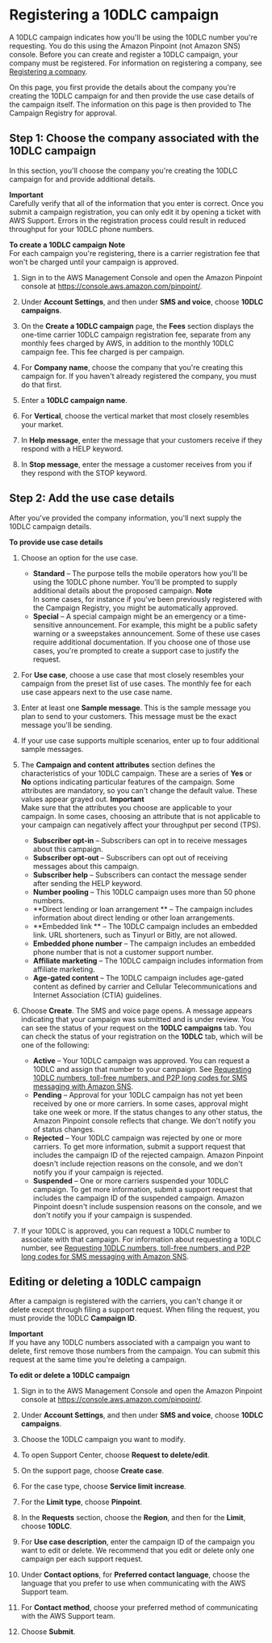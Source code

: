 # Registering a 10DLC campaign<a name="sns-settings-register-campaign-10dlc"></a>

A 10DLC campaign indicates how you'll be using the 10DLC number you're requesting\. You do this using the Amazon Pinpoint \(not Amazon SNS\) console\. Before you can create and register a 10DLC campaign, your company must be registered\. For information on registering a company, see [Registering a company](sns-settings-register-company.md)\.

On this page, you first provide the details about the company you're creating the 10DLC campaign for and then provide the use case details of the campaign itself\. The information on this page is then provided to The Campaign Registry for approval\.

## Step 1: Choose the company associated with the 10DLC campaign<a name="sns-register-campaign-10dlc"></a>

In this section, you'll choose the company you're creating the 10DLC campaign for and provide additional details\.

**Important**  
Carefully verify that all of the information that you enter is correct\. Once you submit a campaign registration, you can only edit it by opening a ticket with AWS Support\. Errors in the registration process could result in reduced throughput for your 10DLC phone numbers\.

**To create a 10DLC campaign**
**Note**  
For each campaign you're registering, there is a carrier registration fee that won't be charged until your campaign is approved\. 

1. Sign in to the AWS Management Console and open the Amazon Pinpoint console at [https://console\.aws\.amazon\.com/pinpoint/](https://console.aws.amazon.com/pinpoint/)\.

1. Under **Account Settings**, and then under **SMS and voice**, choose **10DLC campaigns**\.

1. On the **Create a 10DLC campaign** page, the **Fees** section displays the one\-time carrier 10DLC campaign registration fee, separate from any monthly fees charged by AWS, in addition to the monthly 10DLC campaign fee\. This fee charged is per campaign\.

1. For **Company name**, choose the company that you're creating this campaign for\. If you haven't already registered the company, you must do that first\. 

1. Enter a **10DLC campaign name**\.

1. For **Vertical**, choose the vertical market that most closely resembles your market\.

1.  In **Help message**, enter the message that your customers receive if they respond with a HELP keyword\.

1. In **Stop message**, enter the message a customer receives from you if they respond with the STOP keyword\.

## Step 2: Add the use case details<a name="sns-register-campaign-usecase"></a>

After you've provided the company information, you'll next supply the 10DLC campaign details\. 

**To provide use case details**

1. Choose an option for the use case\. 
   + **Standard** – The purpose tells the mobile operators how you'll be using the 10DLC phone number\. You'll be prompted to supply additional details about the proposed campaign\.
**Note**  
In some cases, for instance if you've been previously registered with the Campaign Registry, you might be automatically approved\. 
   + **Special** – A special campaign might be an emergency or a time\-sensitive announcement\. For example, this might be a public safety warning or a sweepstakes announcement\. Some of these use cases require additional documentation\. If you choose one of those use cases, you're prompted to create a support case to justify the request\.

1. For **Use case**, choose a use case that most closely resembles your campaign from the preset list of use cases\. The monthly fee for each use case appears next to the use case name\.

1. Enter at least one **Sample message**\. This is the sample message you plan to send to your customers\. This message must be the exact message you'll be sending\.

1. If your use case supports multiple scenarios, enter up to four additional sample messages\.

1. The **Campaign and content attributes** section defines the characteristics of your 10DLC campaign\. These are a series of **Yes** or **No** options indicating particular features of the campaign\. Some attributes are mandatory, so you can't change the default value\. These values appear grayed out\.
**Important**  
Make sure that the attributes you choose are applicable to your campaign\. In some cases, choosing an attribute that is not applicable to your campaign can negatively affect your throughput per second \(TPS\)\.
   + **Subscriber opt\-in** – Subscribers can opt in to receive messages about this campaign\.
   + **Subscriber opt\-out** – Subscribers can opt out of receiving messages about this campaign\.
   + **Subscriber help** – Subscribers can contact the message sender after sending the HELP keyword\.
   + **Number pooling** – This 10DLC campaign uses more than 50 phone numbers\. 
   + **Direct lending or loan arrangement ** – The campaign includes information about direct lending or other loan arrangements\.
   + **Embedded link ** – The 10DLC campaign includes an embedded link\. URL shorteners, such as Tinyurl or Bitly, are not allowed\.
   + **Embedded phone number** – The campaign includes an embedded phone number that is not a customer support number\. 
   + **Affiliate marketing** – The 10DLC campaign includes information from affiliate marketing\.
   + **Age\-gated content** – The 10DLC campaign includes age\-gated content as defined by carrier and Cellular Telecommunications and Internet Association \(CTIA\) guidelines\.

1. Choose **Create**\. The SMS and voice page opens\. A message appears indicating that your campaign was submitted and is under review\. You can see the status of your request on the **10DLC campaigns** tab\. You can check the status of your registration on the **10DLC** tab, which will be one of the following:
   + **Active** – Your 10DLC campaign was approved\. You can request a 10DLC and assign that number to your campaign\. See [Requesting 10DLC numbers, toll\-free numbers, and P2P long codes for SMS messaging with Amazon SNS](channels-sms-awssupport-long-code.md)\.
   + **Pending** – Approval for your 10DLC campaign has not yet been received by one or more carriers\. In some cases, approval might take one week or more\. If the status changes to any other status, the Amazon Pinpoint console reflects that change\. We don't notify you of status changes\.
   + **Rejected** – Your 10DLC campaign was rejected by one or more carriers\. To get more information, submit a support request that includes the campaign ID of the rejected campaign\. Amazon Pinpoint doesn't include rejection reasons on the console, and we don't notify you if your campaign is rejected\.
   + **Suspended** – One or more carriers suspended your 10DLC campaign\. To get more information, submit a support request that includes the campaign ID of the suspended campaign\. Amazon Pinpoint doesn't include suspension reasons on the console, and we don't notify you if your campaign is suspended\.

1. If your 10DLC is approved, you can request a 10DLC number to associate with that campaign\. For information about requesting a 10DLC number, see [Requesting 10DLC numbers, toll\-free numbers, and P2P long codes for SMS messaging with Amazon SNS](channels-sms-awssupport-long-code.md)\.

## Editing or deleting a 10DLC campaign<a name="sns-edit-campaign-10dlc"></a>

After a campaign is registered with the carriers, you can't change it or delete except through filing a support request\. When filing the request, you must provide the 10DLC **Campaign ID**\.

**Important**  
If you have any 10DLC numbers associated with a campaign you want to delete, first remove those numbers from the campaign\. You can submit this request at the same time you're deleting a campaign\. 

**To edit or delete a 10DLC campaign**

1. Sign in to the AWS Management Console and open the Amazon Pinpoint console at [https://console\.aws\.amazon\.com/pinpoint/](https://console.aws.amazon.com/pinpoint/)\.

1. Under **Account Settings**, and then under **SMS and voice**, choose **10DLC campaigns**\.

1. Choose the 10DLC campaign you want to modify\.

1. To open Support Center, choose **Request to delete/edit**\.

1. On the support page, choose **Create case**\.

1. For the case type, choose **Service limit increase**\.

1. For the **Limit type**, choose **Pinpoint**\.

1. In the **Requests** section, choose the **Region**, and then for the **Limit**, choose **10DLC**\.

1. For **Use case description**, enter the campaign ID of the campaign you want to edit or delete\. We recommend that you edit or delete only one campaign per each support request\.

1. Under **Contact options**, for **Preferred contact language**, choose the language that you prefer to use when communicating with the AWS Support team\.

1. For **Contact method**, choose your preferred method of communicating with the AWS Support team\.

1. Choose **Submit**\.